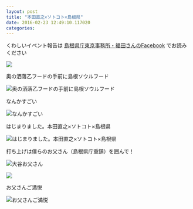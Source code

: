 ```yaml
---
layout: post
title: "本田直之✕ソトコト✕島根県"
date: 2016-02-23 12:49:10.117020
categories: 
---
```


くわしいイベント報告は [島根県庁東京事務所・福田さんのFacebook](https://www.facebook.com/KazuyoshiFukuda/posts/1022418161135229) でお読みください


![](/assets/images/201602/12728468_889133554534534_1582223526_n.jpg)

奥の洒落乙フードの手前に島根ソウルフード

![奥の洒落乙フードの手前に島根ソウルフード](/assets/images/201602/11084895_225406214471628_1003463991_n.jpg)

なんかすごい

![なんかすごい](/assets/images/201602/12748406_155796594803101_1543916546_n.jpg)

はじまりました。本田直之×ソトコト×島根県

![はじまりました。本田直之×ソトコト×島根県](/assets/images/201602/12748251_1010620042317760_174812849_n.jpg)

打ち上げは僕らのお父さん（島根県庁重鎮）を囲んで！

![大谷お父さん](/assets/images/201602/12724809_829049213871592_207862337_n.jpg)

![](/assets/images/201602/12717108_513923302130122_1313139969_n.jpg)

お父さんご満悦

![お父さんご満悦](/assets/images/201602/12728484_1762615733972235_1023434397_n.jpg)


